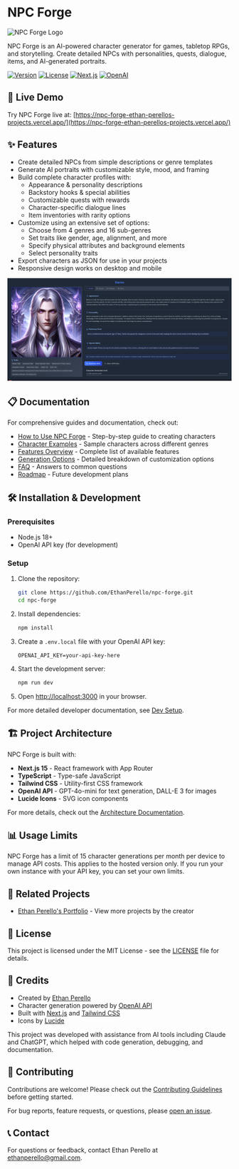 # NPC Forge

![NPC Forge Logo](/public/images/docs/npc-forge-logo.png)

NPC Forge is an AI-powered character generator for games, tabletop RPGs, and storytelling. Create detailed NPCs with personalities, quests, dialogue, items, and AI-generated portraits.

[![Version](https://img.shields.io/badge/version-0.2.0-blue.svg)](https://github.com/EthanPerello/npc-forge/releases)
[![License](https://img.shields.io/badge/license-MIT-green.svg)](LICENSE)
[![Next.js](https://img.shields.io/badge/built%20with-Next.js%2015-black)](https://nextjs.org/)
[![OpenAI](https://img.shields.io/badge/powered%20by-OpenAI-lightgrey)](https://openai.com/)

## 🚀 Live Demo

Try NPC Forge live at: [https://npc-forge-ethan-perellos-projects.vercel.app/](https://npc-forge-ethan-perellos-projects.vercel.app/)

## ✨ Features

- Create detailed NPCs from simple descriptions or genre templates
- Generate AI portraits with customizable style, mood, and framing
- Build complete character profiles with:
  - Appearance & personality descriptions
  - Backstory hooks & special abilities
  - Customizable quests with rewards
  - Character-specific dialogue lines
  - Item inventories with rarity options
- Customize using an extensive set of options:
  - Choose from 4 genres and 16 sub-genres
  - Set traits like gender, age, alignment, and more
  - Specify physical attributes and background elements
  - Select personality traits
- Export characters as JSON for use in your projects
- Responsive design works on desktop and mobile

![NPC Forge Screenshot](/public/images/docs/character-tab-results.png)

## 📋 Documentation

For comprehensive guides and documentation, check out:

- [How to Use NPC Forge](/docs/how-to-use.md) - Step-by-step guide to creating characters
- [Character Examples](/docs/character-examples.md) - Sample characters across different genres
- [Features Overview](/docs/features.md) - Complete list of available features
- [Generation Options](/docs/generation-options.md) - Detailed breakdown of customization options
- [FAQ](/docs/faq.md) - Answers to common questions
- [Roadmap](/docs/roadmap.md) - Future development plans

## 🛠️ Installation & Development

### Prerequisites

- Node.js 18+
- OpenAI API key (for development)

### Setup

1. Clone the repository:
   ```bash
   git clone https://github.com/EthanPerello/npc-forge.git
   cd npc-forge
   ```

2. Install dependencies:
   ```bash
   npm install
   ```

3. Create a `.env.local` file with your OpenAI API key:
   ```
   OPENAI_API_KEY=your-api-key-here
   ```

4. Start the development server:
   ```bash
   npm run dev
   ```

5. Open [http://localhost:3000](http://localhost:3000) in your browser.

For more detailed developer documentation, see [Dev Setup](/docs/dev-setup.md).

## 🏗️ Project Architecture

NPC Forge is built with:

- **Next.js 15** - React framework with App Router
- **TypeScript** - Type-safe JavaScript
- **Tailwind CSS** - Utility-first CSS framework
- **OpenAI API** - GPT-4o-mini for text generation, DALL-E 3 for images
- **Lucide Icons** - SVG icon components

For more details, check out the [Architecture Documentation](/docs/architecture.md).

## 📊 Usage Limits

NPC Forge has a limit of 15 character generations per month per device to manage API costs. This applies to the hosted version only. If you run your own instance with your API key, you can set your own limits.

## 🔗 Related Projects

- [Ethan Perello's Portfolio](https://github.com/EthanPerello/ethanperello.github.io) - View more projects by the creator

## 📜 License

This project is licensed under the MIT License - see the [LICENSE](LICENSE) file for details.

## 👏 Credits

- Created by [Ethan Perello](https://github.com/EthanPerello)
- Character generation powered by [OpenAI API](https://openai.com/)
- Built with [Next.js](https://nextjs.org/) and [Tailwind CSS](https://tailwindcss.com/)
- Icons by [Lucide](https://lucide.dev/)

This project was developed with assistance from AI tools including Claude and ChatGPT, which helped with code generation, debugging, and documentation.

## 🤝 Contributing

Contributions are welcome! Please check out the [Contributing Guidelines](/docs/contributing.md) before getting started.

For bug reports, feature requests, or questions, please [open an issue](https://github.com/EthanPerello/npc-forge/issues).

## 📞 Contact

For questions or feedback, contact Ethan Perello at [ethanperello@gmail.com](mailto:ethanperello@gmail.com).